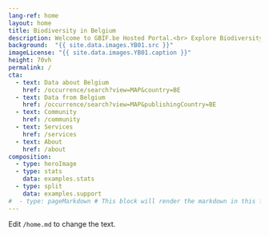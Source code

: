 ```yaml
---
lang-ref: home
layout: home
title: Biodiversity in Belgium
description: Welcome to GBIF.be Hosted Portal.<br> Explore Biodiversity occurrences in our country. Discover the vibrant community of data publishers and the services offered by your Node.
background:  "{{ site.data.images.YB01.src }}"
imageLicense: "{{ site.data.images.YB01.caption }}"
height: 70vh
permalink: /
cta:
  - text: Data about Belgium
    href: /occurrence/search?view=MAP&country=BE
  - text: Data from Belgium
    href: /occurrence/search?view=MAP&publishingCountry=BE
  - text: Community
    href: /community
  - text: Services
    href: /services
  - text: About
    href: /about
composition:
  - type: heroImage
  - type: stats
    data: examples.stats
  - type: split
    data: examples.support
#  - type: pageMarkdown # This block will render the markdown in this file so no data property needed
---
```


Edit `/home.md` to change the text.
